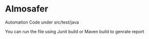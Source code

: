 # Almosafer
Automation Code under src/test/java

You can run the file using Junit build or Maven build to genrate report  
